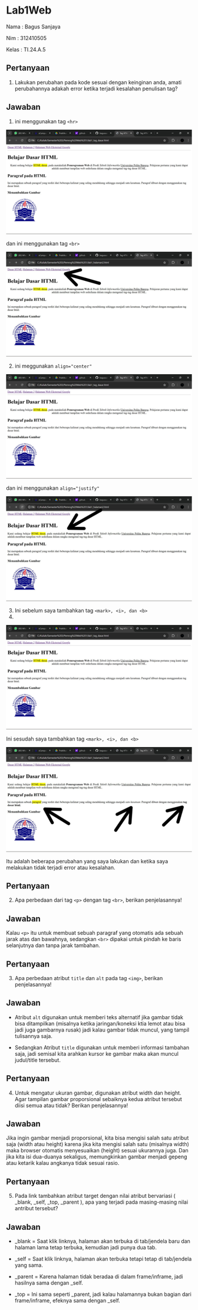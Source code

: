 # Lab1Web

Nama : Bagus Sanjaya

Nim : 312410505

Kelas : TI.24.A.5

## Pertanyaan

1. Lakukan perubahan pada kode sesuai dengan keinginan anda, amati perubahannya adakah error ketika terjadi kesalahan penulisan tag?

## Jawaban

1. ini menggunakan tag `<hr>`

![gambar](ss1.jpeg)

dan ini menggunakan tag `<br>`

![gambar](ss2.jpeg)

2. ini meggunakan `align="center"`

![gambar](ss1.jpeg)

dan ini menggunakan `align="justify"`

![gambar](ss3.jpeg)

3. Ini sebelum saya tambahkan tag `<mark>, <i>, dan <b>`
4. 
![gambar](ss1.jpeg)

Ini sesudah saya tambahkan tag `<mark>, <i>, dan <b>`

![gambar](ss4.jpeg)

Itu adalah beberapa perubahan yang saya lakukan dan ketika saya melakukan tidak terjadi error atau kesalahan.

## Pertanyaan

2. Apa perbedaan dari tag `<p>` dengan tag `<br>`, berikan penjelasannya!

## Jawaban

Kalau `<p>` itu untuk membuat sebuah paragraf yang otomatis ada sebuah jarak atas dan bawahnya, sedangkan `<br>` dipakai untuk pindah ke baris selanjutnya dan tanpa jarak tambahan.

## Pertanyaan

3. Apa perbedaan atribut `title` dan `alt` pada tag `<img>`, berikan penjelasannya!

## Jawaban

- Atribut `alt` digunakan untuk memberi teks alternatif jika gambar tidak bisa ditampilkan (misalnya ketika jaringan/koneksi ktia lemot atau bisa jadi juga gambarnya rusak) jadi kalau gambar tidak muncul, yang tampil tulisannya saja.

- Sedangkan Atribut `title` digunakan untuk memberi informasi tambahan saja, jadi semisal kita arahkan kursor ke gambar maka akan muncul judul/title tersebut.

## Pertanyaan

4. Untuk mengatur ukuran gambar, digunakan atribut width dan height. Agar tampilan gambar proporsional sebaiknya kedua atribut tersebut diisi semua atau tidak? Berikan penjelasannya!

## Jawaban

Jika ingin gambar menjadi proporsional, kita bisa mengisi salah satu atribut saja (width atau height) karena jika kita mengisi salah satu (misalnya width) maka browser otomatis menyesuaikan (height) sesuai ukurannya juga. Dan jika kita isi dua-duanya sekaligus, memungkinkan gambar menjadi gepeng atau ketarik kalau angkanya tidak sesuai rasio.

## Pertanyaan

5. Pada link tambahkan atribut target dengan nilai atribut bervariasi ( _blank, _self, _top, _parent ), apa yang terjadi pada masing-masing nilai antribut tersebut?

## Jawaban

- _blank = Saat klik linknya, halaman akan terbuka di tab/jendela baru dan halaman lama tetap terbuka, kemudian jadi punya dua tab.

- _self = Saat klik linknya, halaman akan terbuka tetapi tetap di tab/jendela yang sama.
 
- _parent = Karena halaman tidak beradaa di dalam frame/inframe, jadi hasilnya sama dengan _self.

- _top = Ini sama seperti _parent, jadi kalau halamannya bukan bagian dari frame/inframe, efeknya sama dengan _self. 
